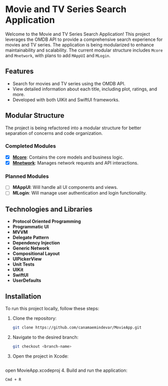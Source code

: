 # Movie and TV Series Search Application

Welcome to the Movie and TV Series Search Application! This project leverages the OMDB API to provide a comprehensive search experience for movies and TV series. The application is being modularized to enhance maintainability and scalability. The current modular structure includes `Mcore` and `Mnetwork`, with plans to add `MAppUI` and `MLogin`.

## Features

- Search for movies and TV series using the OMDB API.
- View detailed information about each title, including plot, ratings, and more.
- Developed with both UIKit and SwiftUI frameworks.

## Modular Structure

The project is being refactored into a modular structure for better separation of concerns and code organization.

### Completed Modules

- [x] **[Mcore](https://github.com/canamaemindevar/MCore/tree/1.0.1)**: Contains the core models and business logic.
- [x] **[Mnetwork](https://github.com/canamaemindevar/MNetwork/tree/develop)**: Manages network requests and API interactions.

### Planned Modules

- [ ] **MAppUI**: Will handle all UI components and views.
- [ ] **MLogin**: Will manage user authentication and login functionality.

## Technologies and Libraries

- **Protocol Oriented Programming**
- **Programmatic UI**
- **MVVM**
- **Delegate Pattern**
- **Dependency Injection**
- **Generic Network**
- **Compositional Layout**
- **UIPickerView**
- **Unit Tests**
- **UIKit**
- **SwiftUI**
- **UserDefaults**

## Installation

To run this project locally, follow these steps:

1. Clone the repository:
   ```sh
   git clone https://github.com/canamaemindevar/MovieApp.git

2. Navigate to the desired branch:
   ```sh
   git checkout <branch-name>
3. Open the project in Xcode:
   ```sh
  open MovieApp.xcodeproj
4. Build and run the application:
   ```sh
   Cmd + R
